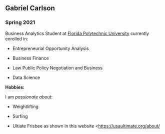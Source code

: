 ## Gabriel Carlson

### Spring 2021

Business Analytics Student at [Florida Polytechnic University](https://www.floridapoly.edu) currently enrolled in: 

- Entrepreneurial Opportunity Analysis

- Business Finance 

- Law Public Policy Negotiation and Business 

- Data Science 

**Hobbies:**

I am _passionate about_: 

- Weightlifting 

- Surfing

- Ultiate Frisbee as shown in this website <https://usaultimate.org/about/
